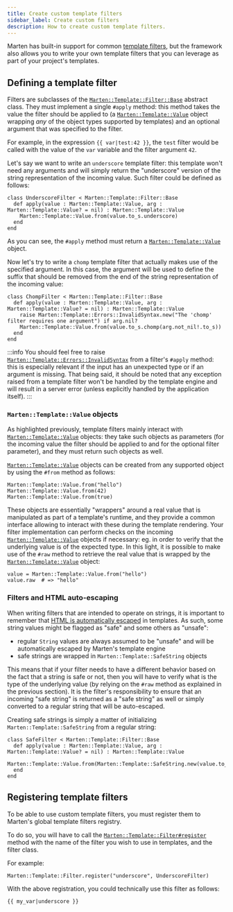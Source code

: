 ```yaml
---
title: Create custom template filters
sidebar_label: Create custom filters
description: How to create custom template filters.
---
```


Marten has built-in support for common [template filters](../reference/filters.md), but the framework also allows you to write your own template filters that you can leverage as part of your project's templates.

## Defining a template filter

Filters are subclasses of the [`Marten::Template::Filter::Base`](pathname:///api/0.4/Marten/Template/Filter/Base.html) abstract class. They must implement a single `#apply` method: this method takes the value the filter should be applied to (a [`Marten::Template::Value`](pathname:///api/0.4/Marten/Template/Value.html) object wrapping _any_ of the object types supported by templates) and an optional argument that was specified to the filter.

For example, in the expression `{{ var|test:42 }}`, the `test` filter would be called with the value of the `var` variable and the filter argument `42`.

Let's say we want to write an `underscore` template filter: this template won't need any arguments and will simply return the "underscore" version of the string representation of the incoming value. Such filter could be defined as follows:

```crystal
class UnderscoreFilter < Marten::Template::Filter::Base
  def apply(value : Marten::Template::Value, arg : Marten::Template::Value? = nil) : Marten::Template::Value
    Marten::Template::Value.from(value.to_s.underscore)
  end
end
```

As you can see, the `#apply` method must return a [`Marten::Template::Value`](pathname:///api/0.4/Marten/Template/Value.html) object.

Now let's try to write a `chomp` template filter that actually makes use of the specified argument. In this case, the argument will be used to define the suffix that should be removed from the end of the string representation of the incoming value:

```crystal
class ChompFilter < Marten::Template::Filter::Base
  def apply(value : Marten::Template::Value, arg : Marten::Template::Value? = nil) : Marten::Template::Value
    raise Marten::Template::Errors::InvalidSyntax.new("The 'chomp' filter requires one argument") if arg.nil?
    Marten::Template::Value.from(value.to_s.chomp(arg.not_nil!.to_s))
  end
end
```

:::info
You should feel free to raise [`Marten::Template::Errors::InvalidSyntax`](pathname:///api/0.4/Marten/Template/Errors/InvalidSyntax.html) from a filter's `#apply` method: this is especially relevant if the input has an unexpected type or if an argument is missing. That being said, it should be noted that any exception raised from a template filter won't be handled by the template engine and will result in a server error (unless explicitly handled by the application itself).
:::

### `Marten::Template::Value` objects

As highlighted previously, template filters mainly interact with [`Marten::Template::Value`](pathname:///api/0.4/Marten/Template/Value.html) objects: they take such objects as parameters (for the incoming value the filter should be applied to and for the optional filter parameter), and they must return such objects as well.

[`Marten::Template::Value`](pathname:///api/0.4/Marten/Template/Value.html) objects can be created from any supported object by using the `#from` method as follows:

```crystal
Marten::Template::Value.from("hello")
Marten::Template::Value.from(42)
Marten::Template::Value.from(true)
```

These objects are essentially "wrappers" around a real value that is manipulated as part of a template's runtime, and they provide a common interface allowing to interact with these during the template rendering. Your filter implementation can perform checks on the incoming [`Marten::Template::Value`](pathname:///api/0.4/Marten/Template/Value.html) objects if necessary: eg. in order to verify that the underlying value is of the expected type. In this light, it is possible to make use of the `#raw` method to retrieve the real value that is wrapped by the [`Marten::Template::Value`](pathname:///api/0.4/Marten/Template/Value.html) object:

```crystal
value = Marten::Template::Value.from("hello")
value.raw  # => "hello"
```

### Filters and HTML auto-escaping

When writing filters that are intended to operate on strings, it is important to remember that [HTML is automatically escaped](../introduction.md#auto-escaping) in templates. As such, some string values might be flagged as "safe" and some others as "unsafe":

* regular `String` values are always assumed to be "unsafe" and will be automatically escaped by Marten's template engine
* safe strings are wrapped in `Marten::Template::SafeString` objects

This means that if your filter needs to have a different behavior based on the fact that a string is safe or not, then you will have to verify what is the type of the underlying value (by relying on the `#raw` method as explained in the previous section). It is the filter's responsibility to ensure that an incoming "safe string" is returned as a "safe string" as well or simply converted to a regular string that will be auto-escaped.

Creating safe strings is simply a matter of initializing `Marten::Template::SafeString` from a regular string:

```crystal
class SafeFilter < Marten::Template::Filter::Base
  def apply(value : Marten::Template::Value, arg : Marten::Template::Value? = nil) : Marten::Template::Value
    Marten::Template::Value.from(Marten::Template::SafeString.new(value.to_s))
  end
end
```

## Registering template filters

To be able to use custom template filters, you must register them to Marten's global template filters registry.

To do so, you will have to call the [`Marten::Template::Filter#register`](pathname:///api/0.4/Marten/Template/Filter.html#register(filter_name%3AString|Symbol%2Cfilter_klass%3ABase.class)-class-method) method with the name of the filter you wish to use in templates, and the filter class.

For example:

```crystal
Marten::Template::Filter.register("underscore", UnderscoreFilter)
```

With the above registration, you could technically use this filter as follows:

```html
{{ my_var|underscore }}
```
